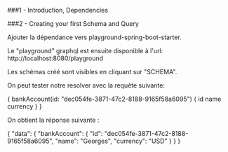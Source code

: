 ###1 - Introduction, Dependencies

###2 - Creating your first Schema and Query

Ajouter la dépendance vers playground-spring-boot-starter.

Le "playground" graphql est ensuite disponible à l'url: http://localhost:8080/playground

Les schémas créé sont visibles en cliquant sur "SCHEMA".

On peut tester notre resolver avec la requête suivante:

{
  bankAccount(id: "dec054fe-3871-47c2-8188-9165f58a6095") {
    id
    name
    currency
  }
}

On obtient la réponse suivante :

{
  "data": {
    "bankAccount": {
      "id": "dec054fe-3871-47c2-8188-9165f58a6095",
      "name": "Georges",
      "currency": "USD"
    }
  }
}
